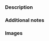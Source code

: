 ### Description
<!--- Add a brief description of the update -->
### Additional notes
<!--- Were there any issues that need to be discussed? Any extra details? -->
### Images
<!--- Optional (ctrl + v to add a image) --->